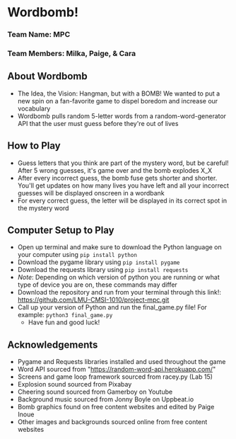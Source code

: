 # Wordbomb!
### Team Name: MPC
### Team Members: Milka, Paige, & Cara

## About Wordbomb
- The Idea, the Vision: Hangman, but with a BOMB! We wanted to put a new spin on a fan-favorite game to dispel boredom and increase our vocabulary
- Wordbomb pulls random 5-letter words from a random-word-generator API that the user must guess before they're out of lives

## How to Play
- Guess letters that you think are part of the mystery word, but be careful! After 5 wrong guesses, it's game over and the bomb explodes X_X
- After every incorrect guess, the bomb fuse gets shorter and shorter. You'll get updates on how many lives you have left and all your incorrect guesses will be displayed onscreen in a wordbank
- For every correct guess, the letter will be displayed in its correct spot in the mystery word

## Computer Setup to Play
- Open up terminal and make sure to download the Python language on your computer using `pip install python`
- Download the pygame library using `pip install pygame`
- Download the requests library using `pip install requests`
- *Note*: Depending on which version of python you are running or what type of device you are on, these commands may differ
- Download the repository and run from your terminal through this link!:
  https://github.com/LMU-CMSI-1010/project-mpc.git
- Call up your version of Python and run the final_game.py file! For example: `python3 final_game.py`
  - Have fun and good luck!

## Acknowledgements
- Pygame and Requests libraries installed and used throughout the game
- Word API sourced from "https://random-word-api.herokuapp.com/"
- Screens and game loop framework sourced from racey.py (Lab 15)
- Explosion sound sourced from Pixabay
- Cheering sound sourced from Gamerboy on Youtube
- Background music sourced from Jonny Boyle on Uppbeat.io
- Bomb graphics found on free content websites and edited by Paige Inoue
- Other images and backgrounds sourced online from free content websites


